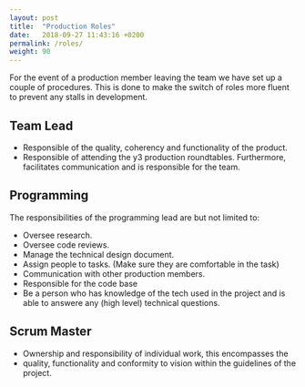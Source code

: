 ```yaml
---
layout: post
title:  "Production Roles"
date:   2018-09-27 11:43:16 +0200
permalink: /roles/
weight: 90
---
```


For the event of a production member leaving the team we have set up a couple of procedures. This is done to make the switch of roles more fluent to prevent any stalls in development.

## Team Lead

* Responsible of the quality, coherency and functionality of the product.
* Responsible of attending the y3 production roundtables. Furthermore, facilitates communication and is responsible for the team.

## Programming

The responsibilities of the programming lead are but not limited to:

* Oversee research.
* Oversee code reviews.
* Manage the technical design document.
* Assign people to tasks. (Make sure they are comfortable in the task)
* Communication with other production members.
* Responsible for the code base
* Be a person who has knowledge of the tech used in the project and is able to answere any (high level) technical questions.

## Scrum Master

* Ownership and responsibility of individual work, this encompasses the
* quality, functionality and conformity to vision within the guidelines of the project.
